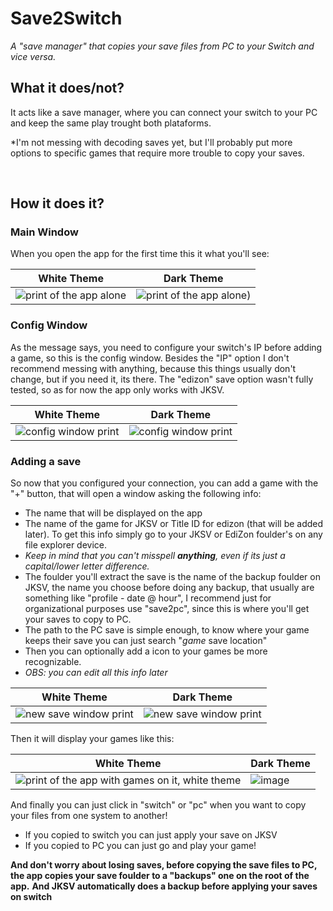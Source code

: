 # Save2Switch
_A "save manager" that copies your save files from PC to your Switch and vice versa._

## What it does/not?
It acts like a save manager, where you can connect your switch to your PC and keep the same play trought both plataforms.

*I'm not messing with decoding saves yet, but I'll probably put more options to specific games that require more trouble to copy your saves.

<br>

## How it does it?
### Main Window
When you open the app for the first time this it what you'll see:

| White Theme | Dark Theme|
|-------------|-----------|
|![print of the app alone](https://github.com/CaioEmPessoa/Save2Switch/assets/127911795/37c01742-9126-4d52-a3ed-e90f6f4834c4) | ![print of the app alone](https://github.com/CaioEmPessoa/Save2Switch/assets/127911795/7ab5f1d7-4a46-4d26-bc7b-4de5eedfe7be))|

### Config Window
As the message says, you need to configure your switch's IP before adding a game, so this is the config window.
Besides the "IP" option I don't recommend messing with anything, because this things usually don't change, but if you need it, its there. 
The "edizon" save option wasn't fully tested, so as for now the app only works with JKSV.

| White Theme | Dark Theme |
|-------------|------------|
|![config window print](https://github.com/CaioEmPessoa/Save2Switch/assets/127911795/eb4a3a0c-d8ac-4b01-886b-17c75688c733) | ![config window print](https://github.com/CaioEmPessoa/Save2Switch/assets/127911795/271b6b4d-5978-4032-a420-cc433a9a4c0e)|

### Adding a save
So now that you configured your connection, you can add a game with the "+" button, that will open a window asking the following info:
- The name that will be displayed on the app
- The name of the game for JKSV or Title ID for edizon (that will be added later). To get this info simply go to your JKSV or EdiZon foulder's on any file explorer device.
- _Keep in mind that you can't misspell **anything**, even if its just a  capital/lower letter difference._
- The foulder you'll extract the save is the name of the backup foulder on JKSV, the name you choose before doing any backup, that usually are something like "profile - date @ hour", I recommend just for organizational purposes use "save2pc", since this is where you'll get your saves to copy to PC.
- The path to the PC save is simple enough, to know where your game keeps their save you can just search "_game_ save location"
- Then you can optionally add a icon to your games be more recognizable.
- _OBS: you can edit all this info later_

| White Theme | Dark Theme |
|-------------|------------|
|![new save window print](https://github.com/CaioEmPessoa/Save2Switch/assets/127911795/81de1658-4c36-4d4b-80d8-3940ab6e5a61) | ![new save window print](https://github.com/CaioEmPessoa/Save2Switch/assets/127911795/9fe0ba23-c630-4903-8a67-25d35fdbcfac) |


Then it will display your games like this:

| White Theme| Dark Theme |
|------------|-------------|
|![print of the app with games on it, white theme](https://github.com/CaioEmPessoa/Save2Switch/assets/127911795/e040aca3-fa6b-48cd-b188-784b7b13dcf6) | ![image](https://github.com/CaioEmPessoa/Save2Switch/assets/127911795/ed838f5a-88c4-4cb5-9e56-19015cde406f)|

And finally you can just click in "switch" or "pc" when you want to copy your files from one system to another!
- If you copied to switch you can just apply your save on JKSV
- If you copied to PC you can just go and play your game!

**And don't worry about losing saves, before copying the save files to PC, the app copies your save foulder to a "backups" one on the root of the app.**
**And JKSV automatically does a backup before applying your saves on switch**

